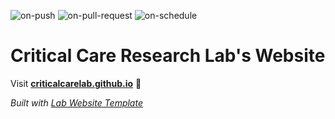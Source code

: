 
  ![on-push](../../actions/workflows/on-push.yaml/badge.svg)
  ![on-pull-request](../../actions/workflows/on-pull-request.yaml/badge.svg)
  ![on-schedule](../../actions/workflows/on-schedule.yaml/badge.svg)

  # Critical Care Research Lab's Website

  Visit **[criticalcarelab.github.io](https://criticalcarelab.github.io)** 🚀

  _Built with [Lab Website Template](https://greene-lab.gitbook.io/lab-website-template-docs)_
